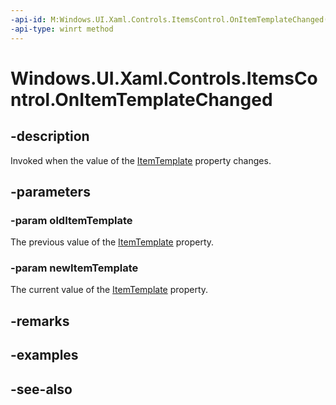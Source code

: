 ```yaml
---
-api-id: M:Windows.UI.Xaml.Controls.ItemsControl.OnItemTemplateChanged(Windows.UI.Xaml.DataTemplate,Windows.UI.Xaml.DataTemplate)
-api-type: winrt method
---
```


<!-- Method syntax
virtual protected void OnItemTemplateChanged(Windows.UI.Xaml.DataTemplate oldItemTemplate, Windows.UI.Xaml.DataTemplate newItemTemplate)
-->

# Windows.UI.Xaml.Controls.ItemsControl.OnItemTemplateChanged

## -description
Invoked when the value of the [ItemTemplate](itemscontrol_itemtemplate.md) property changes.



## -parameters
### -param oldItemTemplate
The previous value of the [ItemTemplate](itemscontrol_itemtemplate.md) property.

### -param newItemTemplate
The current value of the [ItemTemplate](itemscontrol_itemtemplate.md) property.

## -remarks

## -examples

## -see-also
